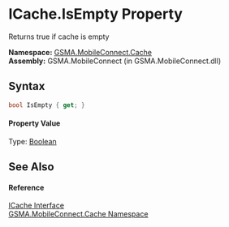 ICache.IsEmpty Property
=======================
Returns true if cache is empty

**Namespace:** [GSMA.MobileConnect.Cache][1]  
**Assembly:** GSMA.MobileConnect (in GSMA.MobileConnect.dll)

Syntax
------

```csharp
bool IsEmpty { get; }
```

#### Property Value
Type: [Boolean][2]

See Also
--------

#### Reference
[ICache Interface][3]  
[GSMA.MobileConnect.Cache Namespace][1]  

[1]: ../README.md
[2]: http://msdn.microsoft.com/en-us/library/a28wyd50
[3]: README.md
[4]: ../../_icons/Help.png